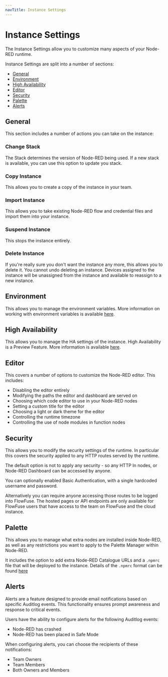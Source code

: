 ```yaml
---
navTitle: Instance Settings
---
```


# Instance Settings

The Instance Settings allow you to customize many aspects of your Node-RED runtime.

Instance Settings are split into a number of sections:

 - [General](#general)
 - [Environment](#environment)
 - [High Availability](#high-availability)
 - [Editor](#editor)
 - [Security](#security)
 - [Palette](#palette)
 - [Alerts](#alerts)

## General

This section includes a number of actions you can take on the instance:

### Change Stack

The Stack determines the version of Node-RED being used. If a new stack
is available, you can use this option to update you stack.

### Copy Instance

This allows you to create a copy of the instance in your team. 

### Import Instance

This allows you to take existing Node-RED flow and credential files and import them
into your instance.

### Suspend Instance

This stops the instance entirely.

### Delete Instance

If you're really sure you don't want the instance any more, this allows you to delete
it. You cannot undo deleting an instance. Devices assigned to the instance will be
unassigned from the instance and available to reassign to a new instance.

## Environment

This allows you to manage the environment variables. More information
on working with environment variables is available [here](./envvar.md).

## High Availability

This allows you to manage the HA settings of the instance. High Availability
is a Preview Feature. More information is available [here](./high-availability.md).

## Editor

This covers a number of options to customize the Node-RED editor. This includes:

 - Disabling the editor entirely
 - Modifying the paths the editor and dashboard are served on
 - Choosing which code editor to use in your Node-RED nodes
 - Setting a custom title for the editor
 - Choosing a light or dark theme for the editor
 - Controlling the runtime timezone
 - Controlling the use of node modules in function nodes

## Security

This allows you to modify the security settings of the runtime. In particular
this covers the security applied to any HTTP routes served by the runtime.

The default option is not to apply any security - so any HTTP In nodes, or Node-RED
Dashboard can be accessed by anyone.

You can optionally enabled Basic Authentication, with a single hardcoded username
and password.

Alternatively you can require anyone accessing those routes to be logged into
FlowFuse. The hosted pages or API endpoints are only available for FlowFuse users that
have access to the team on FlowFuse and the cloud instance.

## Palette

This allows you to manage what extra nodes are installed inside Node-RED, as well
as any restrictions you want to apply to the Palette Manager within Node-RED.

It includes the option to add extra Node-RED Catalogue URLs and a `.npmrc` file
that will be deployed to the instance. Details of the `.npmrc` format can be found
[here](https://docs.npmjs.com/cli/v9/configuring-npm/npmrc)

## Alerts

Alerts are a feature designed to provide email notifications based on specific Auditlog events. This functionality ensures prompt awareness and response to critical events.

Users have the ability to configure alerts for the following Auditlog events:
- Node-RED has crashed
- Node-RED has been placed in Safe Mode

When configuring alerts, you can choose the recipients of these notifications:
- Team Owners
- Team Members
- Both Owners and Members